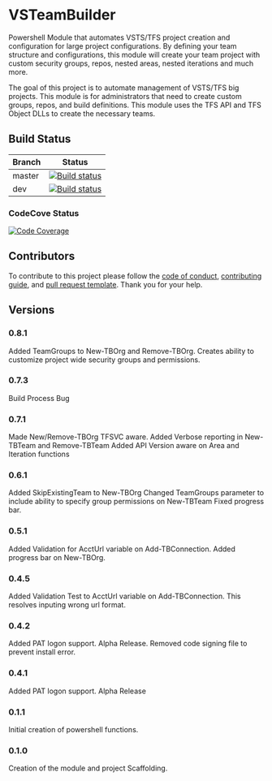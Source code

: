 # VSTeamBuilder
Powershell Module that automates VSTS/TFS project creation and configuration for large project configurations. By defining your team structure and configurations, this module will create your team project with custom security groups, repos, nested areas, nested iterations and much more.

The goal of this project is to automate management of VSTS/TFS big projects.  This module is for administrators that need to create custom groups, repos, and build definitions.  This module uses the TFS API and TFS Object DLLs to create the necessary teams.

## Build Status

|Branch|Status|
|------|------|
|master|[![Build status](https://ci.appveyor.com/api/projects/status/scmquvxicko0u23w/branch/master?svg=true)](https://ci.appveyor.com/project/jsclifford/vsteambuilder/branch/master)|
|dev|[![Build status](https://ci.appveyor.com/api/projects/status/scmquvxicko0u23w/branch/dev?svg=true)](https://ci.appveyor.com/project/jsclifford/vsteambuilder/branch/dev)|

### CodeCove Status

[![Code Coverage](https://codecov.io/gh/jsclifford/VSTeamBuilder/settings/badge)](https://codecov.io/gh/jsclifford/VSTeamBuilder)

## Contributors

To contribute to this project please follow the [code of conduct](https://github.com/jsclifford/VSTeamBuilder/blob/master/CODE_OF_CONDUCT.md), [contributing guide](https://github.com/jsclifford/VSTeamBuilder/blob/master/.github/CONTRIBUTING.md), and [pull request template](https://github.com/jsclifford/VSTeamBuilder/blob/master/.github/PULL_REQUEST_TEMPLATE.md).  Thank you for your help.

## Versions

### 0.8.1

Added TeamGroups to New-TBOrg and Remove-TBOrg.  Creates
ability to customize project wide security groups and permissions.

### 0.7.3

Build Process Bug

### 0.7.1

Made New/Remove-TBOrg TFSVC aware.
Added Verbose reporting in New-TBTeam and Remove-TBTeam
Added API Version aware on Area and Iteration functions

### 0.6.1

Added SkipExistingTeam to New-TBOrg
Changed TeamGroups parameter to include ability to specify group permissions on New-TBTeam
Fixed progress bar.

### 0.5.1

Added Validation for AcctUrl variable on Add-TBConnection.
Added progress bar on New-TBOrg.

### 0.4.5

Added Validation Test to AcctUrl variable on Add-TBConnection.
This resolves inputing wrong url format.

### 0.4.2

Added PAT logon support. Alpha Release.
Removed code signing file to prevent install
error.

### 0.4.1

Added PAT logon support. Alpha Release

### 0.1.1

Initial creation of powershell functions.

### 0.1.0

Creation of the module and project Scaffolding.
